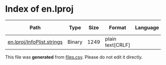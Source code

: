 # Index of en.lproj

| Path | Type | Size | Format | Language | DiE Info | Notes | Hash |
| --- | --- | --- | --- | --- | --- | --- | --- |
| [en.lproj/InfoPlist.strings](./en.lproj/InfoPlist.strings) | Binary | 1249 | plain text[CRLF] |  |  |  | 8cda2274cdae6619c1c1df4036169f582e8c81f5830c03af6fe31072e06bfb42 |


This file was **generated** from [files.csv](../../../../../../../../../files.csv). Please do not edit it directly.

